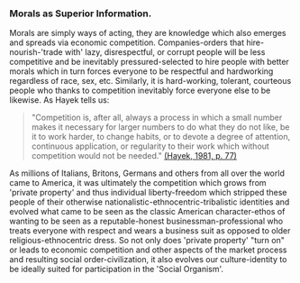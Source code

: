 

### Morals as Superior Information.

Morals are simply ways of acting, they are knowledge which also emerges and spreads via economic competition. Companies-orders that hire-nourish-'trade with' lazy, disrespectful, or corrupt people will be less competitive and be inevitably pressured-selected to hire people with better morals which in turn forces everyone to be respectful and hardworking regardless of race, sex, etc. Similarly, it is hard-working, tolerant, courteous people who thanks to competition inevitably force everyone else to be likewise. As Hayek tells us:

>"Competition is, after all, always a process in which a small number makes it necessary for larger numbers to do what they do not like, be it to work harder, to change habits, or to devote a degree of attention, continuous application, or regularity to their work which without competition would not be needed." [(Hayek, 1981, p. 77)](https://books.google.com/books?id=malYAQAAQBAJ&pg=RA2-PA77&lpg=RA2-PA77&dq=%22continuous+application,+or+regularity+to+their+work+which+without+competition+would+not+be+needed%22&source=bl&ots=kU2cMHmKYQ&sig=ACfU3U30vW96Pca8EGx2LO5qTHNN9P8FNw&hl=en&sa=X&ved=2ahUKEwinl4zg4PDoAhUChHIEHWifC9IQ6AEwAHoECAsQKQ#v=onepage&q=%22continuous%20application%2C%20or%20regularity%20to%20their%20work%20which%20without%20competition%20would%20not%20be%20needed%22&f=false)

As millions of Italians, Britons, Germans and others from all over the world came to America, it was ultimately the competition which grows from 'private property' and thus individual liberty-freedom which stripped these people of their otherwise nationalistic-ethnocentric-tribalistic identities and evolved what came to be seen as the classic American character-ethos of wanting to be seen as a reputable-honest businessman-professional who treats everyone with respect and wears a business suit as opposed to older religious-ethnocentric dress. So not only does 'private property' "turn on" or leads to economic competition and other aspects of the market process and resulting social order-civilization, it also evolves our culture-identity to be ideally suited for participation in the 'Social Organism'.